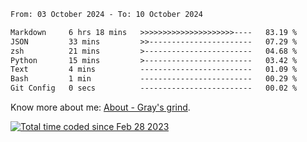 <!--START_SECTION:waka-->

```txt
From: 03 October 2024 - To: 10 October 2024

Markdown     6 hrs 18 mins   >>>>>>>>>>>>>>>>>>>>>----   83.19 %
JSON         33 mins         >>-----------------------   07.29 %
zsh          21 mins         >------------------------   04.68 %
Python       15 mins         >------------------------   03.42 %
Text         4 mins          -------------------------   01.09 %
Bash         1 min           -------------------------   00.29 %
Git Config   0 secs          -------------------------   00.02 %
```

<!--END_SECTION:waka-->

<!-- [![grayxu's github stats](https://github-readme-stats.vercel.app/api?username=grayxu&count_private=true&show_icons=true)](https://github.com/grayxu) -->

Know more about me: [About - Gray's grind](https://www.grayxu.cn/).
<p align="left">
  <a href="https://wakatime.com/@c69eb31e-43a1-463f-8968-c3449e386f57"><img src="https://wakatime.com/badge/user/c69eb31e-43a1-463f-8968-c3449e386f57.svg" title="Total time coded since Feb 28 2023" /></a>
</p>

